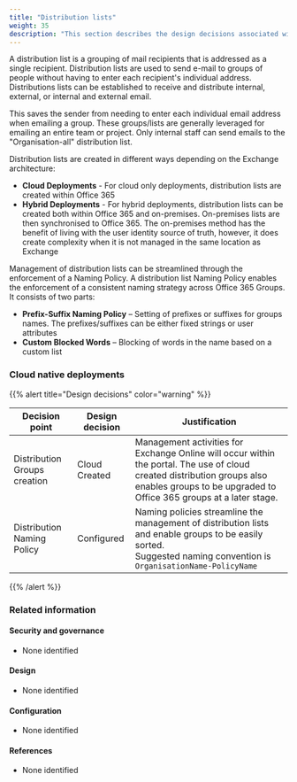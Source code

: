 ```yaml
---
title: "Distribution lists"
weight: 35
description: "This section describes the design decisions associated with distribution lists for system(s) built using ASD's Blueprint for Secure Cloud."
---
```


A distribution list is a grouping of mail recipients that is addressed as a single recipient. Distribution lists are used to send e-mail to groups of people without having to enter each recipient's individual address. Distributions lists can be established to receive and distribute internal, external, or internal and external email.

This saves the sender from needing to enter each individual email address when emailing a group. These groups/lists are generally leveraged for emailing an entire team or project. Only internal staff can send emails to the "Organisation-all" distribution list.

Distribution lists are created in different ways depending on the Exchange architecture:

- **Cloud Deployments** - For cloud only deployments, distribution lists are created within Office 365
- **Hybrid Deployments** - For hybrid deployments, distribution lists can be created both within Office 365 and on-premises. On-premises lists are then synchronised to Office 365. The on-premises method has the benefit of living with the user identity source of truth, however, it does create complexity when it is not managed in the same location as Exchange

Management of distribution lists can be streamlined through the enforcement of a Naming Policy. A distribution list Naming Policy enables the enforcement of a consistent naming strategy across Office 365 Groups. It consists of two parts:

- **Prefix-Suffix Naming Policy** – Setting of prefixes or suffixes for groups names. The prefixes/suffixes can be either fixed strings or user attributes
- **Custom Blocked Words** – Blocking of words in the name based on a custom list

### Cloud native deployments

{{% alert title="Design decisions" color="warning" %}}

| Decision point               | Design decision | Justification                                                                                                                                                                                  |
| ---------------------------- | --------------- | ---------------------------------------------------------------------------------------------------------------------------------------------------------------------------------------------- |
| Distribution Groups creation | Cloud Created   | Management activities for Exchange Online will occur within the portal. The use of cloud created distribution groups also enables groups to be upgraded to Office 365 groups at a later stage. |
| Distribution Naming Policy   | Configured      | Naming policies streamline the management of distribution lists and enable groups to be easily sorted.<br>Suggested naming convention is `OrganisationName-PolicyName`                         |

{{% /alert %}}

### Related information

#### Security and governance

- None identified

#### Design

- None identified

#### Configuration

- None identified

#### References

- None identified
